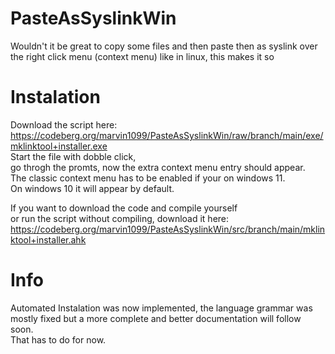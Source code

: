 # PasteAsSyslinkWin
Wouldn't it be great to copy some files and then paste then as syslink over the right click menu (context menu) like in linux, this makes it so

# Instalation
Download the script here:  
https://codeberg.org/marvin1099/PasteAsSyslinkWin/raw/branch/main/exe/mklinktool+installer.exe  
Start the file with dobble click,  
go throgh the promts,
now the extra context menu entry should appear.  
The classic context menu has to be enabled if your on windows 11.  
On windows 10 it will appear by default. 

If you want to download the code and compile yourself  
or run the script without compiling, download it here:  
https://codeberg.org/marvin1099/PasteAsSyslinkWin/src/branch/main/mklinktool+installer.ahk    

# Info
Automated Instalation was now implemented, the language grammar was mostly fixed but a more complete and better documentation will follow soon.         
That has to do for now.       
